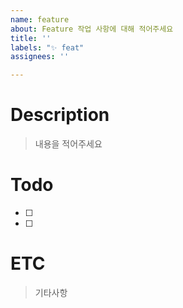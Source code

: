 ```yaml
---
name: feature
about: Feature 작업 사항에 대해 적어주세요
title: ''
labels: "✨ feat"
assignees: ''

---
```


# Description
> 내용을 적어주세요

# Todo
- [ ]
- [ ]

# ETC
> 기타사항
